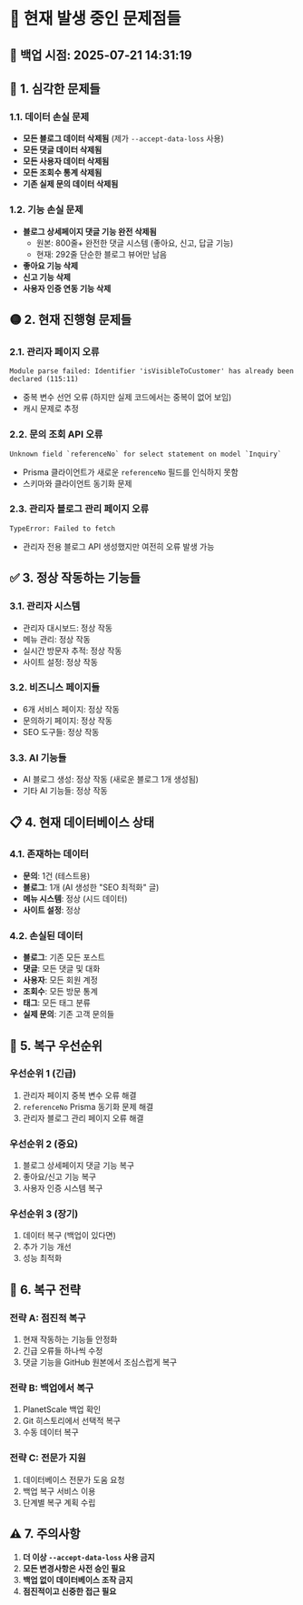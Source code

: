 # 🚨 현재 발생 중인 문제점들

## 📅 백업 시점: 2025-07-21 14:31:19

## 🔴 **1. 심각한 문제들**

### 1.1. 데이터 손실 문제
- **모든 블로그 데이터 삭제됨** (제가 `--accept-data-loss` 사용)
- **모든 댓글 데이터 삭제됨** 
- **모든 사용자 데이터 삭제됨**
- **모든 조회수 통계 삭제됨**
- **기존 실제 문의 데이터 삭제됨**

### 1.2. 기능 손실 문제
- **블로그 상세페이지 댓글 기능 완전 삭제됨**
  - 원본: 800줄+ 완전한 댓글 시스템 (좋아요, 신고, 답글 기능)
  - 현재: 292줄 단순한 블로그 뷰어만 남음
- **좋아요 기능 삭제**
- **신고 기능 삭제**  
- **사용자 인증 연동 기능 삭제**

## 🟡 **2. 현재 진행형 문제들**

### 2.1. 관리자 페이지 오류
```
Module parse failed: Identifier 'isVisibleToCustomer' has already been declared (115:11)
```
- 중복 변수 선언 오류 (하지만 실제 코드에서는 중복이 없어 보임)
- 캐시 문제로 추정

### 2.2. 문의 조회 API 오류
```
Unknown field `referenceNo` for select statement on model `Inquiry`
```
- Prisma 클라이언트가 새로운 `referenceNo` 필드를 인식하지 못함
- 스키마와 클라이언트 동기화 문제

### 2.3. 관리자 블로그 관리 페이지 오류
```
TypeError: Failed to fetch
```
- 관리자 전용 블로그 API 생성했지만 여전히 오류 발생 가능

## ✅ **3. 정상 작동하는 기능들**

### 3.1. 관리자 시스템
- 관리자 대시보드: 정상 작동
- 메뉴 관리: 정상 작동  
- 실시간 방문자 추적: 정상 작동
- 사이트 설정: 정상 작동

### 3.2. 비즈니스 페이지들
- 6개 서비스 페이지: 정상 작동
- 문의하기 페이지: 정상 작동
- SEO 도구들: 정상 작동

### 3.3. AI 기능들
- AI 블로그 생성: 정상 작동 (새로운 블로그 1개 생성됨)
- 기타 AI 기능들: 정상 작동

## 📋 **4. 현재 데이터베이스 상태**

### 4.1. 존재하는 데이터
- **문의**: 1건 (테스트용)
- **블로그**: 1개 (AI 생성한 "SEO 최적화" 글)
- **메뉴 시스템**: 정상 (시드 데이터)
- **사이트 설정**: 정상

### 4.2. 손실된 데이터
- **블로그**: 기존 모든 포스트
- **댓글**: 모든 댓글 및 대화
- **사용자**: 모든 회원 계정
- **조회수**: 모든 방문 통계
- **태그**: 모든 태그 분류
- **실제 문의**: 기존 고객 문의들

## 🎯 **5. 복구 우선순위**

### 우선순위 1 (긴급)
1. 관리자 페이지 중복 변수 오류 해결
2. `referenceNo` Prisma 동기화 문제 해결
3. 관리자 블로그 관리 페이지 오류 해결

### 우선순위 2 (중요)
1. 블로그 상세페이지 댓글 기능 복구
2. 좋아요/신고 기능 복구
3. 사용자 인증 시스템 복구

### 우선순위 3 (장기)
1. 데이터 복구 (백업이 있다면)
2. 추가 기능 개선
3. 성능 최적화

## 🔄 **6. 복구 전략**

### 전략 A: 점진적 복구
1. 현재 작동하는 기능들 안정화
2. 긴급 오류들 하나씩 수정
3. 댓글 기능을 GitHub 원본에서 조심스럽게 복구

### 전략 B: 백업에서 복구
1. PlanetScale 백업 확인
2. Git 히스토리에서 선택적 복구
3. 수동 데이터 복구

### 전략 C: 전문가 지원
1. 데이터베이스 전문가 도움 요청
2. 백업 복구 서비스 이용
3. 단계별 복구 계획 수립

## ⚠️ **7. 주의사항**

1. **더 이상 `--accept-data-loss` 사용 금지**
2. **모든 변경사항은 사전 승인 필요**  
3. **백업 없이 데이터베이스 조작 금지**
4. **점진적이고 신중한 접근 필요** 